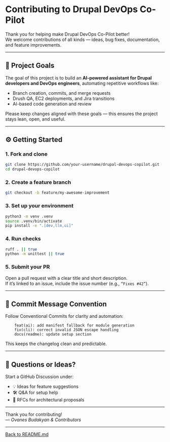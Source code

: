 # Contributing to Drupal DevOps Co-Pilot

Thank you for helping make Drupal DevOps Co-Pilot better!  
We welcome contributions of all kinds — ideas, bug fixes, documentation, and feature improvements.

---

## 🧱 Project Goals

The goal of this project is to build an **AI-powered assistant for Drupal developers and DevOps engineers**, automating repetitive workflows like:

- Branch creation, commits, and merge requests
- Drush QA, EC2 deployments, and Jira transitions
- AI-based code generation and review

Please keep changes aligned with these goals — this ensures the project stays lean, open, and useful.

---

## ⚙️ Getting Started

### 1. Fork and clone
```bash
git clone https://github.com/your-username/drupal-devops-copilot.git
cd drupal-devops-copilot
```

### 2. Create a feature branch
```bash
git checkout -b feature/my-awesome-improvement
```
### 3. Set up your environment
```bash
python3 -m venv .venv
source .venv/bin/activate
pip install -e ".[dev,llm,ui]"
```

### 4. Run checks
```bash
ruff . || true
python -m unittest || true
```

### 5. Submit your PR
Open a pull request with a clear title and short description.<br />
If it’s linked to an issue, include the issue number (e.g., `“Fixes #42”`).

---
## 🧩 Commit Message Convention
Follow Conventional Commits for clarity and automation:

```acss
    feat(ai): add manifest fallback for module generation
    fix(cli): correct invalid JSON escape handling
    docs(readme): update setup section
```
This keeps the changelog clean and predictable.

---
## 💬 Questions or Ideas?

Start a GitHub Discussion under:
- 💡 Ideas for feature suggestions
- 🛠 Q&A for setup help
- 🧭 RFCs for architectural proposals

---
Thank you for contributing! <br />
— _Ovanes Budakyan & Contributors_

---
[Back to README.md](../README.md)